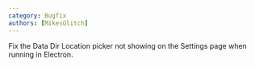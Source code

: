 ```yaml
---
category: Bugfix
authors: [MikesGlitch]
---
```


Fix the Data Dir Location picker not showing on the Settings page when running in Electron.
